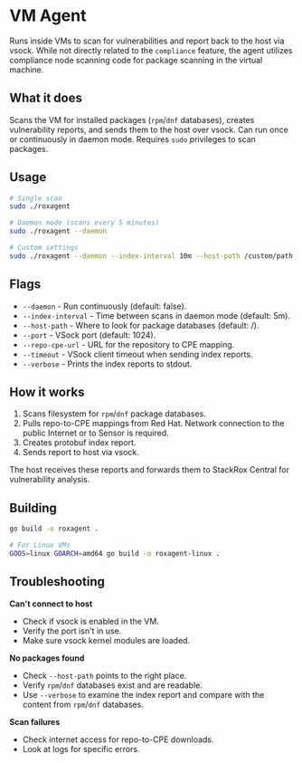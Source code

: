 # VM Agent

Runs inside VMs to scan for vulnerabilities and report back to the host via vsock.
While not directly related to the `compliance` feature, the agent utilizes compliance
node scanning code for package scanning in the virtual machine.

## What it does

Scans the VM for installed packages (`rpm`/`dnf` databases), creates vulnerability reports, and sends them to the host over vsock. Can run once or continuously in daemon mode. Requires `sudo` privileges to scan packages.

## Usage

```bash
# Single scan
sudo ./roxagent

# Daemon mode (scans every 5 minutes)
sudo ./roxagent --daemon

# Custom settings
sudo ./roxagent --daemon --index-interval 10m --host-path /custom/path --port 2048
```

## Flags

- `--daemon` - Run continuously (default: false).
- `--index-interval` - Time between scans in daemon mode (default: 5m).
- `--host-path` - Where to look for package databases (default: /).
- `--port` - VSock port (default: 1024).
- `--repo-cpe-url` - URL for the repository to CPE mapping.
- `--timeout` - VSock client timeout when sending index reports.
- `--verbose` - Prints the index reports to stdout.

## How it works

1. Scans filesystem for `rpm`/`dnf` package databases.
2. Pulls repo-to-CPE mappings from Red Hat. Network connection to the public Internet or to Sensor is required.
3. Creates protobuf index report.
4. Sends report to host via vsock.

The host receives these reports and forwards them to StackRox Central for vulnerability analysis.

## Building

```bash
go build -o roxagent .

# For Linux VMs
GOOS=linux GOARCH=amd64 go build -o roxagent-linux .
```

## Troubleshooting

**Can't connect to host**
- Check if vsock is enabled in the VM.
- Verify the port isn't in use.
- Make sure vsock kernel modules are loaded.

**No packages found**
- Check `--host-path` points to the right place.
- Verify `rpm`/`dnf` databases exist and are readable.
- Use `--verbose` to examine the index report and compare with the content from `rpm`/`dnf` databases.

**Scan failures**
- Check internet access for repo-to-CPE downloads.
- Look at logs for specific errors.
